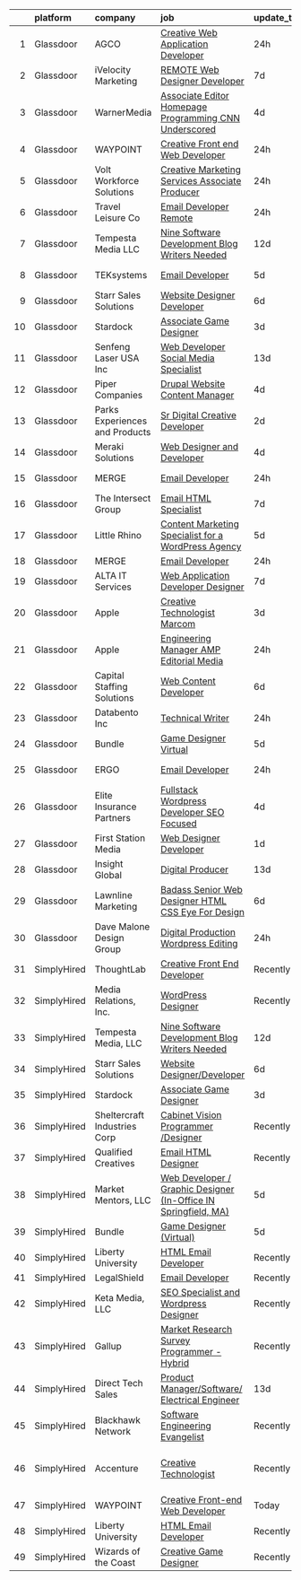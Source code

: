 

|    | platform    | company                         | job                                                                                                                                                                                                                                                                                                                                                                                                                                                                                                                                                                                                                                                                                                                                                                                                                                                                                                                                                                                                                                                                                                                                                                                                                                                                                                                                                                           | update_time   | location                       |
|---:|:------------|:--------------------------------|:------------------------------------------------------------------------------------------------------------------------------------------------------------------------------------------------------------------------------------------------------------------------------------------------------------------------------------------------------------------------------------------------------------------------------------------------------------------------------------------------------------------------------------------------------------------------------------------------------------------------------------------------------------------------------------------------------------------------------------------------------------------------------------------------------------------------------------------------------------------------------------------------------------------------------------------------------------------------------------------------------------------------------------------------------------------------------------------------------------------------------------------------------------------------------------------------------------------------------------------------------------------------------------------------------------------------------------------------------------------------------|:--------------|:-------------------------------|
|  1 | Glassdoor   | AGCO                            | [Creative Web Application Developer](https://www.glassdoor.com/partner/jobListing.htm?pos=124&ao=1136043&s=58&guid=00000182cea8ee6495aebf45d218ac59&src=GD_JOB_AD&t=SR&vt=w&cs=1_6374d746&cb=1661324554186&jobListingId=1008088360603&jrtk=3-0-1gb7ahrkoklvb801-1gb7ahrl4irmi800-08ecb49ab4311b0c-)                                                                                                                                                                                                                                                                                                                                                                                                                                                                                                                                                                                                                                                                                                                                                                                                                                                                                                                                                                                                                                                                           | 24h           | Bloomington, IL                |
|  2 | Glassdoor   | iVelocity Marketing             | [ REMOTE  Web Designer   Developer](https://www.glassdoor.com/partner/jobListing.htm?pos=130&ao=1136043&s=58&guid=00000182cea8ee6495aebf45d218ac59&src=GD_JOB_AD&t=SR&vt=w&ea=1&cs=1_460c5572&cb=1661324554187&jobListingId=1008075145187&jrtk=3-0-1gb7ahrkoklvb801-1gb7ahrl4irmi800-02b4f64a463afa50-)                                                                                                                                                                                                                                                                                                                                                                                                                                                                                                                                                                                                                                                                                                                                                                                                                                                                                                                                                                                                                                                                       | 7d            | Saint Louis, MO                |
|  3 | Glassdoor   | WarnerMedia                     | [Associate Editor  Homepage Programming CNN Underscored](https://www.glassdoor.com/partner/jobListing.htm?pos=121&ao=1136043&s=58&guid=00000182cea8ee6495aebf45d218ac59&src=GD_JOB_AD&t=SR&vt=w&cs=1_fd5cca9e&cb=1661324554186&jobListingId=1008080459756&jrtk=3-0-1gb7ahrkoklvb801-1gb7ahrl4irmi800-a21506f5258f85e8-)                                                                                                                                                                                                                                                                                                                                                                                                                                                                                                                                                                                                                                                                                                                                                                                                                                                                                                                                                                                                                                                       | 4d            | Atlanta, GA                    |
|  4 | Glassdoor   | WAYPOINT                        | [Creative Front end Web Developer](https://www.glassdoor.com/partner/jobListing.htm?pos=123&ao=1136043&s=58&guid=00000182cea8ee6495aebf45d218ac59&src=GD_JOB_AD&t=SR&vt=w&ea=1&cs=1_51f19a94&cb=1661324554186&jobListingId=1008089212022&jrtk=3-0-1gb7ahrkoklvb801-1gb7ahrl4irmi800-51497f0d14113b74-)                                                                                                                                                                                                                                                                                                                                                                                                                                                                                                                                                                                                                                                                                                                                                                                                                                                                                                                                                                                                                                                                        | 24h           | Remote                         |
|  5 | Glassdoor   | Volt Workforce Solutions        | [Creative Marketing Services Associate Producer](https://www.glassdoor.com/partner/jobListing.htm?pos=106&ao=1110586&s=58&guid=00000182cea8ee6495aebf45d218ac59&src=GD_JOB_AD&t=SR&vt=w&ea=1&cs=1_057eccd8&cb=1661324554182&jobListingId=1008089700866&cpc=F41FEAB56D215062&jrtk=3-0-1gb7ahrkoklvb801-1gb7ahrl4irmi800-77940f5abe5bb2dc--6NYlbfkN0Dw5YS5k2p9urruc14icYN1MKKvJIN3Kd2XbyQRMSdz9Vq1-T5-D1XBIMjkmYTwSmEDmMe3_BtbRnkchN7Rnd8fpkfhHrtAoscKSoRMnhImVBP3kG7uah3Kt2k-vpLIhw_LcvH5juVcjMWkBfcQROYcr3B5oNsXKjLX5WvrJ8UBTqZ5NPxnrq2W-_Cuej3_su9eqmetgf459b54PEz0F23N4cpYjPhufcA-cVlZf53wrfawnUSCkk1V5e0LAz4tjx7NEiCBRf2lsy674X1ZE1q2TMojrizfdwtllzZGYU7zyna2trfHaz2oY_JXPE_5YgJx2uR-XIChDG_LnVvfPazQDSyvHNB5WKU4RDyuuLUBWpDvzQYWFK0sWJmtJc_PvGZHK6FvNgp4wzJnbP6dCQtsj8B4juO1pBCGyk_LzPd3IWd5U37pssx90WplUPOT6qNQ5F8Fp9af4fcrtQ-v4D9mqH_bEQF2H8RJwfZ2F1WCtddiYBJ8HDgHhJaVhsRw--b6UV0kdKd0s5l_EPdd9eqb4enCkzbuXhZhN5ryyzLdkM_2WgB5CyJo2dF3T-P2zOeNwGyQpIaVJA%3D%3D)                                                                                                                                                                                                                                                                                                                                                                                                         | 24h           | Foothill Ranch, CA             |
|  6 | Glassdoor   | Travel   Leisure Co             | [Email Developer  Remote ](https://www.glassdoor.com/partner/jobListing.htm?pos=127&ao=1136043&s=58&guid=00000182cea8ee6495aebf45d218ac59&src=GD_JOB_AD&t=SR&vt=w&cs=1_810ca022&cb=1661324554187&jobListingId=1008088849945&jrtk=3-0-1gb7ahrkoklvb801-1gb7ahrl4irmi800-0924d9fa20f4ce64-)                                                                                                                                                                                                                                                                                                                                                                                                                                                                                                                                                                                                                                                                                                                                                                                                                                                                                                                                                                                                                                                                                     | 24h           | Orlando, FL                    |
|  7 | Glassdoor   | Tempesta Media  LLC             | [Nine Software Development Blog Writers Needed](https://www.glassdoor.com/partner/jobListing.htm?pos=122&ao=1136043&s=58&guid=00000182cea8ee6495aebf45d218ac59&src=GD_JOB_AD&t=SR&vt=w&ea=1&cs=1_98cbb006&cb=1661324554186&jobListingId=1008067178713&jrtk=3-0-1gb7ahrkoklvb801-1gb7ahrl4irmi800-36d5ef8513ec303f-)                                                                                                                                                                                                                                                                                                                                                                                                                                                                                                                                                                                                                                                                                                                                                                                                                                                                                                                                                                                                                                                           | 12d           | Remote                         |
|  8 | Glassdoor   | TEKsystems                      | [Email Developer](https://www.glassdoor.com/partner/jobListing.htm?pos=113&ao=1110586&s=58&guid=00000182cea8ee6495aebf45d218ac59&src=GD_JOB_AD&t=SR&vt=w&cs=1_8eba7300&cb=1661324554182&jobListingId=1008078445654&cpc=2CAED5C921A5F994&jrtk=3-0-1gb7ahrkoklvb801-1gb7ahrl4irmi800-50c6ba0c79b57535--6NYlbfkN0AuKz8EBO1xHDEL7V2YF9xF3dC_I9B9i-Zw2Jh8clPMK3KTieKealHQMRxLfyLBLKIUXvkhOpTVMZO54jnFsfE_40S2u_APVCT3ZDJTMpDjXxvGrSH1QJXSuUQ1PT67D_R_LFKuiRVGR-heNesM4gJnlapIMZH6R4LpOp7nbxKbffxx9UILbM-PRtIupSNPIP3gFRIOpiYFQVmxzOlR9jU0uw5dY5aYTbzPhO9-3cXcNvGPgo_SPaMZfH6esUd7nIUtoYS53FF6MDmqa8kgUv3NJ04NULP4StC8xcBDxB68FdrTLAyjUbMxsQScIpmrsOytF3lQvPxlnDcW_vOftcEG2dslZomguV9Xw2H5ImkWOUWMM5j8OvgY5rI1m-M6Swbp_ehQvEBXrJN79O6p4hrR6W_i8rNedxjkX3EgMZO7RJK-frrM1iyOWqWYmJVtcuLump-e9HU3pp-Ct4xgV3LPaxXAGtANCQA4pcXMsZEjMxYOttTGR6c-tpxVdsvfwtjM8iGbMAgroh5rQgY2e9a_gNWXh-SrsZaD3hRGi-Qlzo5-5-Sja4v5UUvtVE10KDyZnX92X6tkLJin01UNvbLU-yI1NwY2RV-C3GxHrG0vByOXBHsH1iTXsQH8MATsZmvidz7xP8Il55FNqJUQCXdaUm3DdIoEduavvEAfa53t8OJpkoRKReIZcc8vUkwVR9ncNC8rppxRreacjp_TGdj--fAfeznlivEgDZecDz2_TneRtWy8UsKGDDnWHb5nXad1cUGoqKM6trabr7QGvDrz9ETZl6y3TAfvHbMJJ03mF6qsZUrnT43kqnqLkkMaYHshsusRaf2Ws4Zexsxy_a_PQ0pBxaGEkKep8KhQkYMyx-eKmmQCsZPAOlkXZP85qKWLd7SY2nrce3txAx_E3k2cswdkCZsSvFw%3D)                                                                                           | 5d            | Owings Mills, MD               |
|  9 | Glassdoor   | Starr Sales Solutions           | [Website Designer Developer](https://www.glassdoor.com/partner/jobListing.htm?pos=101&ao=1110586&s=58&guid=00000182cea8ee6495aebf45d218ac59&src=GD_JOB_AD&t=SR&vt=w&ea=1&cs=1_8172db8e&cb=1661324554181&jobListingId=1008076136835&cpc=2BB1DA37F6D80771&jrtk=3-0-1gb7ahrkoklvb801-1gb7ahrl4irmi800-ddcb1fae4ee85477--6NYlbfkN0DsjpLgDvBclJPstWYYib0fNii1R7GC7DO9whXo_Eh0zYplQGpKtzw1lQtNYmMRfcmvK3Iy5C2BL0KJu-lLXTyb6Wm7XNVR8tj-hk7PGBRuKgfb_ku9iZjH-tb3SYdl0QSLHwLG3gfTgr2yZczDS3iZiZk0EOtOAZRQT5c0HFjn9_Og2uxtKUXtRTFeZyNEgnI3-a7k55Xw6sTR9CpHdf7lf4NqGSim4LtgUJ9XTk0gFfH0Ulfvx8R9R40NLEbDqOXKhstl7xZoOAUGcNYYaLJT7e9ED4Ea4LRsPrjXL1I6jg-ncviC1NN6Jie3ISORJ3GNaf9FJLQqJ0-MfGEWweB2KSISSLifQ1UUSxo9LOXmRGXrz8JOB3Ptgww95tRbDDQIBVUKLyPwW3zatHO_misB-4e12nGKIdXqEUnOyfDMbIZLay74n0IV-8UlrNzThZC1PO1QQ4ODbUpeTSqvGWdSxSZUEQMBI2wv31_g54EYrgteTxCgRJvSxfeLypoGCSEN1tpLnja3Gw%3D%3D)                                                                                                                                                                                                                                                                                                                                                                                                                                                                                             | 6d            | Norman, OK                     |
| 10 | Glassdoor   | Stardock                        | [Associate Game Designer](https://www.glassdoor.com/partner/jobListing.htm?pos=128&ao=1136043&s=58&guid=00000182cea8ee6495aebf45d218ac59&src=GD_JOB_AD&t=SR&vt=w&ea=1&cs=1_b0220282&cb=1661324554187&jobListingId=1008082401602&jrtk=3-0-1gb7ahrkoklvb801-1gb7ahrl4irmi800-6aa6dca5501306fc-)                                                                                                                                                                                                                                                                                                                                                                                                                                                                                                                                                                                                                                                                                                                                                                                                                                                                                                                                                                                                                                                                                 | 3d            | Plymouth, MI                   |
| 11 | Glassdoor   | Senfeng Laser USA Inc           | [Web Developer  Social Media Specialist](https://www.glassdoor.com/partner/jobListing.htm?pos=105&ao=1110586&s=58&guid=00000182cea8ee6495aebf45d218ac59&src=GD_JOB_AD&t=SR&vt=w&ea=1&cs=1_c9b2da62&cb=1661324554182&jobListingId=1008065893392&cpc=E773D000C9BC26FA&jrtk=3-0-1gb7ahrkoklvb801-1gb7ahrl4irmi800-69604992de81714b--6NYlbfkN0Dx3r3E47sSe5bB3PIy1uzBZvlB7xy2NhfhZMlxQTsxrHvJuYZkuOAOolgM0RwwxFCUzk4WQx86HjZI4gUgx1C0oF6J0TbaPQPyt0QwcdVyAoCHhtnKoCAwe2uWQZDVyb42gfhggtBMSeQF_kTTK4cI21rqjrfWfVy7aWXOh3yapdlN40EuEuEibBq7w5YINWhzlK0gF2aXHyy-AxUt_l5jSA3jagYEkh-Ke78EhWBemfXTvax42OeNHxs8gG-dH53b8mJGm55ddqqpWB_40HNr6cQYqTDHFdpdgpqkLAh0K-38teGsIyYQLoyqJ_6WNXE-FCuLDh-dI3I80RPXy0PRAmRjrnLJuV4_0WB0MtJ8S5MrMxKi9YYrvjtu_702r7Hax9SDTdkWeqGgnFmK3EYAlYyQau4JjMh4CR50ES254kAwysJ8bGZnY85nv7kWEmb0eHnNzIex_TUWyWiPFob7F8Nkf1YUjWGgZB3_Sx4hDWoCt0Hlt2i6oZGAl-bEopVJDFldA7Et6w%3D%3D)                                                                                                                                                                                                                                                                                                                                                                                                                                                                                 | 13d           | Los Angeles, CA                |
| 12 | Glassdoor   | Piper Companies                 | [Drupal Website Content Manager](https://www.glassdoor.com/partner/jobListing.htm?pos=125&ao=1136043&s=58&guid=00000182cea8ee6495aebf45d218ac59&src=GD_JOB_AD&t=SR&vt=w&cs=1_5a02e39c&cb=1661324554186&jobListingId=1008081652920&jrtk=3-0-1gb7ahrkoklvb801-1gb7ahrl4irmi800-245e93ec122ab2d5-)                                                                                                                                                                                                                                                                                                                                                                                                                                                                                                                                                                                                                                                                                                                                                                                                                                                                                                                                                                                                                                                                               | 4d            | Remote                         |
| 13 | Glassdoor   | Parks  Experiences and Products | [Sr Digital Creative Developer](https://www.glassdoor.com/partner/jobListing.htm?pos=102&ao=1110586&s=58&guid=00000182cea8ee6495aebf45d218ac59&src=GD_JOB_AD&t=SR&vt=w&cs=1_6fd0dbe7&cb=1661324554181&jobListingId=1008084142323&cpc=6945AE2F4B03E059&jrtk=3-0-1gb7ahrkoklvb801-1gb7ahrl4irmi800-55dce68072e49d98--6NYlbfkN0DAFTyt7pbDCC2JPO79CSdi1dIb81yjczP5qsKcZIxgiRd1qisRd4re16D_VG3-wzVABIXKM6IuxAFsvFvnlhId12co4A5A4a3F0ICJZXjDEdVLOqmVfMkE064KMjiA9dDpJT_tYW6NEu2N-nyrQoxz0TXAgpLfsSBC6ypFNvin8UsW_MT_YBeuoRuFc11gQJJjMH_AyzC98BeEk2yzfqhRQsa52k4YzyTOQK5t_gp0dyqPKIRIec33woIyh6w0UAkfPslguYSfJ5WOp8o9_uo6MDyysIVPFP5wxoYCocVphp9bT-gPy5VB7kOJiGim29qG85Ex3K8IfyMX1HoflTVuVRkrwiaqT8q-6l0_0tewNAC5j8T_17mJFv-ygvUUI6lsdeTW3mu3z5ygTnXap2_8VY87lu_Bp9kKR71IuY5cH1QA2aExXAZDN7Fz0u6hDxI%3D)                                                                                                                                                                                                                                                                                                                                                                                                                                                                                                                                                                             | 2d            | Celebration, FL                |
| 14 | Glassdoor   | Meraki Solutions                | [Web Designer and Developer](https://www.glassdoor.com/partner/jobListing.htm?pos=108&ao=1110586&s=58&guid=00000182cea8ee6495aebf45d218ac59&src=GD_JOB_AD&t=SR&vt=w&ea=1&cs=1_2a6cbc60&cb=1661324554182&jobListingId=1008081345836&cpc=8795CF9063CD573D&jrtk=3-0-1gb7ahrkoklvb801-1gb7ahrl4irmi800-20fcbee1eb88c48d--6NYlbfkN0BWi3eEu-Q0UpxkIUpdrJzmOxHi_XGcoZO2CjQXftiTGI9fTokWfZjTPkpzgBplrcMHEj60FUOAAjJF_SEv7CdTX2l153xa5mQfM55bnHf2pCufnXbA_nbXhgULVW4M0NFEb8U0XItsl9xVUnBCmHEpoi_IUS2Qom6lIOV5pTXvIXF_NF9MsHTArhePxnKDA4p71_Zz4v41wMizeCcNrvl8fxifPEk7zqMRoZzpcOUvVq63BMzc9hzXNxqyoE0xCCdVl9NoI3jw9SOyDAYDRkl2WYXXSAmKEOhwBrbxuxYSjWU7kEnQaH5h03mzRHu2bwCUcmPWdaLAGLNE4-agSLpRmHX1hqNM0VpOIE9k5b8IoHOiRlHwgIa7ZUyY7iLHD3aBaZObMzkCPPDWSoJGPfMCGwz-dfe0M9qqM4A3sNnQtjJhVRIwGDKpODV7ykExaerwE56BeGrCFJMXmj0Hbdx-x9j_IQME9D_IePGTS0dO1H3sg2yJAtySTw87S6UzHDOYvTlcpzTmQEMIegQ61ttg0R6KzNyZLe8%3D)                                                                                                                                                                                                                                                                                                                                                                                                                                                                           | 4d            | Remote                         |
| 15 | Glassdoor   | MERGE                           | [Email Developer](https://www.glassdoor.com/partner/jobListing.htm?pos=118&ao=1136043&s=58&guid=00000182cea8ee6495aebf45d218ac59&src=GD_JOB_AD&t=SR&vt=w&cs=1_833a4536&cb=1661324554186&jobListingId=1008088584755&jrtk=3-0-1gb7ahrkoklvb801-1gb7ahrl4irmi800-2e3d1902c7185ad1-)                                                                                                                                                                                                                                                                                                                                                                                                                                                                                                                                                                                                                                                                                                                                                                                                                                                                                                                                                                                                                                                                                              | 24h           | Little Rock, AR                |
| 16 | Glassdoor   | The Intersect Group             | [Email HTML Specialist](https://www.glassdoor.com/partner/jobListing.htm?pos=109&ao=1110586&s=58&guid=00000182cea8ee6495aebf45d218ac59&src=GD_JOB_AD&t=SR&vt=w&ea=1&cs=1_ff39cf32&cb=1661324554182&jobListingId=1008074370447&cpc=B076152010A3B66C&jrtk=3-0-1gb7ahrkoklvb801-1gb7ahrl4irmi800-22c56744a00dd6d9--6NYlbfkN0D3PcU9heefYh9TtgByvMoljOix8d9QGO4-sOduKDD9bT1jZI9CfBWrR-yhgruQBi7BODCzZdeBCVxltjTcoLfa9fjLk7NMFbxIrl9F5qP5psuaO9TR_rl8p70B1b0bwKQhJG9MZh2IuOyJto0tZsNoJrw3F83L99OynJJIDCLJuZYXtySHDGkwyagBHaLJOEMVeyRtIfQPrMp4SJnYuKmCF-n9vbuAnxajqhNupXn90P1dA6ZB-B51K5kjOTSGzrsN7UaURPV0c1hQqT8f3R26sq-rsg6rkh0-86cGBn56BOvlU6kb2z1zQ6pos7W-qG48QrhjhZEsjcYiZvRDDeiUnaVUdWcRYzG3bmy1XPiG-9P-C8Wiq-PGqAqqQFoDAPAcH32xa9FqjKg0MVpOUdIIVZNHn_vfNCEAJykmjOxzJbQ5zBoswCbxKVjnWz9mkp0tmVukSIIo_k1Y76piX3sfwykfFWZQ7xlXtONiwOGSD-ZFdtjbOGAlaMq0AYn2K0qBgE3keqGfEg%3D%3D)                                                                                                                                                                                                                                                                                                                                                                                                                                                                                                  | 7d            | Plano, TX                      |
| 17 | Glassdoor   | Little Rhino                    | [Content Marketing Specialist for a WordPress Agency](https://www.glassdoor.com/partner/jobListing.htm?pos=126&ao=1136043&s=58&guid=00000182cea8ee6495aebf45d218ac59&src=GD_JOB_AD&t=SR&vt=w&ea=1&cs=1_05960f9f&cb=1661324554187&jobListingId=1008078987183&jrtk=3-0-1gb7ahrkoklvb801-1gb7ahrl4irmi800-68b470c291fab490-)                                                                                                                                                                                                                                                                                                                                                                                                                                                                                                                                                                                                                                                                                                                                                                                                                                                                                                                                                                                                                                                     | 5d            | Remote                         |
| 18 | Glassdoor   | MERGE                           | [Email Developer](https://www.glassdoor.com/partner/jobListing.htm?pos=120&ao=1136043&s=58&guid=00000182cea8ee6495aebf45d218ac59&src=GD_JOB_AD&t=SR&vt=w&cs=1_43f5465e&cb=1661324554186&jobListingId=1008088584749&jrtk=3-0-1gb7ahrkoklvb801-1gb7ahrl4irmi800-0ae6be78da63909d-)                                                                                                                                                                                                                                                                                                                                                                                                                                                                                                                                                                                                                                                                                                                                                                                                                                                                                                                                                                                                                                                                                              | 24h           | Chicago, IL                    |
| 19 | Glassdoor   | ALTA IT Services                | [Web Application Developer   Designer](https://www.glassdoor.com/partner/jobListing.htm?pos=110&ao=1110586&s=58&guid=00000182cea8ee6495aebf45d218ac59&src=GD_JOB_AD&t=SR&vt=w&cs=1_deda8d1b&cb=1661324554182&jobListingId=1008074200137&cpc=B101C867B3EF2D75&jrtk=3-0-1gb7ahrkoklvb801-1gb7ahrl4irmi800-6c28291b72e36d00--6NYlbfkN0AXtvPDqDev6liskt-h_3vAUEMM26GmMOlWYCAn-kvNiXTWhOpXUsJAjGAig0pzkvYTj5MpeYtT_Tmk-_-5cLLnfKUOLtxlawba1a0ORZ_EkEUPx3Uxx3WchkhaXG76t2wO3Zmy83JQTWS_qBNlzXZuhn5agtDBqi3R42fCLwZZHxoZbokiEh1LgiJoz-gVnPr3elpkCVZ3REnSNj3gje2pbnt0hf7WA5VR8E2HEtDXtTSGHxTo8xOJjH7K2nlpdKGHqeL-7IllcbEwcFZUsRraRxzuasnXIRuR6sbkmYUBk9ZiXw7WlNbsoDqC1GYurtnAMZABvj7fIFyWMrzZa7tt0pOpTMmZ-j0iZ2rNl4-j7JP8ewCzMcRPpZEJ70EQq7YMX9vRu8L49WZtpwycQ-NIbRJz5w44aHZo2IcvLdpPo9jSy2g6GW3FbGq_gUbR9nie8ZF3ZmuXK50yDjv1_XIWXY3QluYg2Pj2tJMHvrr9Yx-WIDNAvkejoTC3lzLenZ4r_du9SPjx1OPyakN41DqnQGR-ox4LgOO0TtDcnxxwlrKicGmFnv5JZEVy1mGGj9L6VhpddqDW25EvRpRFuRr1iVw3329Rmt3iZik0zD-AbffW0gcrx3LUKOCePlnKlsU7koJ0UnxmMQ%3D%3D)                                                                                                                                                                                                                                                                                                                                                        | 7d            | Washington, DC                 |
| 20 | Glassdoor   | Apple                           | [Creative Technologist  Marcom](https://www.glassdoor.com/partner/jobListing.htm?pos=117&ao=1136043&s=58&guid=00000182cea8ee6495aebf45d218ac59&src=GD_JOB_AD&t=SR&vt=w&cs=1_0ec2e241&cb=1661324554183&jobListingId=1008083007694&jrtk=3-0-1gb7ahrkoklvb801-1gb7ahrl4irmi800-dbc3a7b0a0f122f1-)                                                                                                                                                                                                                                                                                                                                                                                                                                                                                                                                                                                                                                                                                                                                                                                                                                                                                                                                                                                                                                                                                | 3d            | Cupertino, CA                  |
| 21 | Glassdoor   | Apple                           | [Engineering Manager   AMP Editorial Media](https://www.glassdoor.com/partner/jobListing.htm?pos=104&ao=1110586&s=58&guid=00000182cea8ee6495aebf45d218ac59&src=GD_JOB_AD&t=SR&vt=w&cs=1_1205170c&cb=1661324554181&jobListingId=1008087783943&cpc=451933188B21919D&jrtk=3-0-1gb7ahrkoklvb801-1gb7ahrl4irmi800-9027cbec4d0b7214--6NYlbfkN0BvKrLyj5gPmtZO9T8euul8TCxuuKNOtzRJOomxnwSEodTz2Bc-sPZl1dBMH13w-jNIaGFdFXHWJdgxhzj_r8Jx5AOAy2HdBwJoJ1jMbNH3P6YWju9mOZOkVQjeCm_SMf56f3cIa4N8JFkA4J1w2-Ri7km6DD-4ja3bVUzvq12ELKzuIIcv6jif3VbaTHY4UL597F1ShEmILbCO8oXZ9pOVLHMgBVdJGnu_ZxLSs1WTFM79ffG-Gmg8zFFbRQK5nvc7dfU4V_uq6teLx0bF5M_eR18HEWJ3RWfzzJC-eIenOLWgW_CxQ_nBB6BncgPCIPjjqdnKH_LNRQIL0M0-mix0wip_bB5uThDpTPvM24bB2KamyCJw6NiRzI7bC7f66ut6TcIbaHtpRjcfu2YRawgbu52Y2Yd5uMywMuFxEu1sNJ1UHDiYvqyXrqRvG8-E46VgI6Iu2tXKkwIAGw-vVeFvCoJidV5RS7WSuH1FzNzLdvwBzXqZx7h5DO6MIerapKD1nLfqZ9HKc6sh93mTyU0ps95eqXB27M0L4iKJAA_k9q-8glmpolwdEpvp6pihTD0gSzKiAsdbCvxa5XvMEcNyq8QJ8ZNr2Mcuf6lsCDG5e29izVQUxXecs9qhcT3-FIlsQzBcmmTymDOM_n635FBzRR4Zvp9otWEOLR3RTDer8JHXiM_1PMvr0RiDUeRWyGfNx6iTripgsJymZ4xr0bQw5N8uUGN-zvB-QDq8vKYfUoKRgG13Rv7gomToluMxSOjUOPYdMYd9Yip3cnLhgOT3_UqayNUq34LGmjvuRMasctY_r3hIO_OfQjvnxeTo6GViMbmLGZV91gTlhaWOvl1qKmbQFMV6cwzT1EPi33o22IPaO-MHJn1IZ_33bR019hvey_JUxHfMzr68Y9Z22vTlcgCHL_uaPv7I7wlK1gxRMhZKDYv8n74mHFvZr0YfAcmcNvf2b0ETvLQhheVCC4XqN2kWtb5yvLQ%3D) | 24h           | Seattle, WA                    |
| 22 | Glassdoor   | Capital Staffing Solutions      | [Web Content Developer](https://www.glassdoor.com/partner/jobListing.htm?pos=112&ao=1110586&s=58&guid=00000182cea8ee6495aebf45d218ac59&src=GD_JOB_AD&t=SR&vt=w&ea=1&cs=1_05a33bde&cb=1661324554182&jobListingId=1008076145332&cpc=2CAED5C921A5F994&jrtk=3-0-1gb7ahrkoklvb801-1gb7ahrl4irmi800-8bb32b42024fd11d--6NYlbfkN0AHXq2vAVwR3IH7wgnTMdWCa3HguypIXx0DFudX-u0zu6XSU0N9gDGCMsnO9yvyAfOBmM0fm9Ew2n-iPCtQH5KjFYoP65k9zOhdkHSR8pSP84WNl7tb9LhBHqSW26SPAcgRqY92wchbV1YjTogn0oetfvIM8cBqnccKlMzZCIp-UdAakgeYThMjmhEtV8vcX70G9yhrgOYJ840P3BDf0HMqW3gL2nwbCGkfcrQf0k4ygltEEIhdUIKWTB6Xu0-dJlwO72GANBsFkIuWdfi55G1cJDT8Y-y9jNRfjiWHV8ftjwJ7CVdRLU8Ve-Pvk1t-JfeuhDwNGB7cxs5Ppy4b26SuO18402hUWZYrksc5NEt1VhsIao4DTiQLJVLSyhnpJzZLnPNeyuKxP-OqZ65ZYKziXe_5-XRQMgw939r0w2hQL0AOi7p3us9MFzqQRRkTPfpPwcj9cw58ZaqKC_lcj3dKzaGe2rxhgTrX0Gis8wlmz0glUScGzAb6o8nnlGjAvPxaJJuxqZw_lg%3D%3D)                                                                                                                                                                                                                                                                                                                                                                                                                                                                                                  | 6d            | Remote                         |
| 23 | Glassdoor   | Databento  Inc                  | [Technical Writer](https://www.glassdoor.com/partner/jobListing.htm?pos=116&ao=1136043&s=58&guid=00000182cea8ee6495aebf45d218ac59&src=GD_JOB_AD&t=SR&vt=w&ea=1&cs=1_7da72a50&cb=1661324554183&jobListingId=1008088880872&jrtk=3-0-1gb7ahrkoklvb801-1gb7ahrl4irmi800-5e0bb24c63c4875c-)                                                                                                                                                                                                                                                                                                                                                                                                                                                                                                                                                                                                                                                                                                                                                                                                                                                                                                                                                                                                                                                                                        | 24h           | Remote                         |
| 24 | Glassdoor   | Bundle                          | [Game Designer  Virtual ](https://www.glassdoor.com/partner/jobListing.htm?pos=114&ao=1136043&s=58&guid=00000182cea8ee6495aebf45d218ac59&src=GD_JOB_AD&t=SR&vt=w&ea=1&cs=1_040dfc59&cb=1661324554182&jobListingId=1008079560672&jrtk=3-0-1gb7ahrkoklvb801-1gb7ahrl4irmi800-750ea4ec84bd0b34-)                                                                                                                                                                                                                                                                                                                                                                                                                                                                                                                                                                                                                                                                                                                                                                                                                                                                                                                                                                                                                                                                                 | 5d            | Remote                         |
| 25 | Glassdoor   | ERGO                            | [Email Developer](https://www.glassdoor.com/partner/jobListing.htm?pos=119&ao=1136043&s=58&guid=00000182cea8ee6495aebf45d218ac59&src=GD_JOB_AD&t=SR&vt=w&ea=1&cs=1_11600bca&cb=1661324554186&jobListingId=1008089542899&jrtk=3-0-1gb7ahrkoklvb801-1gb7ahrl4irmi800-2856017b66597700-)                                                                                                                                                                                                                                                                                                                                                                                                                                                                                                                                                                                                                                                                                                                                                                                                                                                                                                                                                                                                                                                                                         | 24h           | New York, NY                   |
| 26 | Glassdoor   | Elite Insurance Partners        | [Fullstack Wordpress Developer  SEO Focused ](https://www.glassdoor.com/partner/jobListing.htm?pos=107&ao=1110586&s=58&guid=00000182cea8ee6495aebf45d218ac59&src=GD_JOB_AD&t=SR&vt=w&ea=1&cs=1_68b4eb2a&cb=1661324554182&jobListingId=1008081178583&cpc=C4A69CCDBB3B9599&jrtk=3-0-1gb7ahrkoklvb801-1gb7ahrl4irmi800-7047c277c971f962--6NYlbfkN0B4jp5mfsiLEiFpPCxOna81i2z6rJx9ZIZWhVZJ6SFnYQaGOjy-O8tllNfusRWo3C7qDZTwPkhHb3B6oPXJhckMytwT5frXna7vLHVkjwSmCqEpFv75PVg-wYJtimZsUoA2k09vQ0uCDgz3N8EhMNwYgYkWVgKndjEzBp151-L9TBauw9aSMiRnrkTHUAmsgu9hIgXdGc5Oh8fSCtzuAvdYhwLQ4HpO9hV_q9D7MWaHkXhyb1XmZQvmvjodmAZYqMni3rKts0VJAPDcOZTjWwcAIFmNpKy95c6F1IX1KI-4a0Ncm3CLzkMIwwjSrO0wtUqJOf9bZuwLZtrY5N5oZCQ60AbZAqTOlqRCFR6rbwEKC34S63WY4O-SVm3mrMXNt8puu3kmlgPb3rZryArTIgN_T6KcLVW1w0kd8Cy6nkEO9EfBe1CPX6X3VclueBoIIxDo5YvsD76QALEmM1R8QZ4_TpVGqyzO0RDds-qjL10yOSlEqeU2vfAZ5RSThxzCJ7I%3D)                                                                                                                                                                                                                                                                                                                                                                                                                                                                                          | 4d            | Remote                         |
| 27 | Glassdoor   | First Station Media             | [Web Designer   Developer](https://www.glassdoor.com/partner/jobListing.htm?pos=129&ao=1136043&s=58&guid=00000182cea8ee6495aebf45d218ac59&src=GD_JOB_AD&t=SR&vt=w&ea=1&cs=1_1263b5d4&cb=1661324554187&jobListingId=1008085788316&jrtk=3-0-1gb7ahrkoklvb801-1gb7ahrl4irmi800-56e2818a0edd9ec5-)                                                                                                                                                                                                                                                                                                                                                                                                                                                                                                                                                                                                                                                                                                                                                                                                                                                                                                                                                                                                                                                                                | 1d            | Remote                         |
| 28 | Glassdoor   | Insight Global                  | [Digital Producer](https://www.glassdoor.com/partner/jobListing.htm?pos=111&ao=1110586&s=58&guid=00000182cea8ee6495aebf45d218ac59&src=GD_JOB_AD&t=SR&vt=w&ea=1&cs=1_00a288cc&cb=1661324554182&jobListingId=1008065149249&cpc=334ABAF5D42DC775&jrtk=3-0-1gb7ahrkoklvb801-1gb7ahrl4irmi800-ce36b141f22d5496--6NYlbfkN0BKkHZu3wF05EeDimN_p6sYpKCMArvwa95YdH7UpkaBCoSUOkIYlUzf1Pb6Z78DI6NYp2c0EUd8Ub1ij7G3-6hHgT95PpZlrvnSOmuCMoxs5mGj0ULylIxlUCYDvYCS7-VDtSZ8EK7aglIsVCwREydsrprgivbk1Ig5oV5zQSXie93MTMf-6FiZL7e-tgMjNVFPoQILHhWOL-BHsYJ4EotHZojfnJNnQqC-GAyKO6CAiKWm_dDTfPWBmcFpZ1Y3EIieo13sFZfGbQarLvOadvyZPDS5uM1M9Q1Ig9fW5CP_XhtS67XCdve6VHKp4C4r1vnNvUKX-5dsxGAxnNIxOte3fx7yYUI-96XljkJEVYO1ue3J2EN4naYxz7kciYY8VeuJhnnQ65YwpEOMcw8pB8cikFe77fWbVjO_St0oQ-bQ1c4GmqP72ULFaB1QA-V_pE3nfivtASSGXKPu8deb_laibBn3Slf2OHT_XTC0oG5y4wikLiptrXXQf7iHorqBRmA%3D)                                                                                                                                                                                                                                                                                                                                                                                                                                                                                                                     | 13d           | Remote                         |
| 29 | Glassdoor   | Lawnline Marketing              | [Badass Senior Web Designer   HTML  CSS    Eye For Design](https://www.glassdoor.com/partner/jobListing.htm?pos=103&ao=1110586&s=58&guid=00000182cea8ee6495aebf45d218ac59&src=GD_JOB_AD&t=SR&vt=w&ea=1&cs=1_dc70428e&cb=1661324554181&jobListingId=1008076192780&cpc=61E17551093C17CB&jrtk=3-0-1gb7ahrkoklvb801-1gb7ahrl4irmi800-e484ed7074032ea9--6NYlbfkN0CSgGTbSPgM0xpgWRkp5SRTexU57Zk_6_bZ18eqb9d2QJSGwfPmdP20ZJn7COX5dU3Jcup__uPyYvFygp23CJPmvOc2HV6cmaK3ebUFwB3sdAeT9C97FHUEPr8kaTKS-VJB2gGOIZsn60uJXYKNceQVP82UTolLC1vwR40675sWo0JSUEFSfubFH6Eh8zjRpGKTypkv775jK2kbXYBqN4gOKNgLXFN9ns__CA1nFmsIW-nmtPjp_1Qh7EQEooVQjoQI7Cp09khrAjxaUwsLt3-m__RberUPG6Nh-90y0GArK0wsIwuyugwmxWxxG6SjIKEGWM896rWUOuImrQZGXxM9UZbsmx6wEs9XDIWb5g9bhOq_0-EkRWjJHAdIWJFL590sTvnoPFzqWOcKeH8GVHGrbeAJlD06UWPIfUuj918rOuxLnOSZeLgUHn_nATrDRcklguUFcyCMN8vosg1Y_BhXNw4c83FPyGh7joZ6KzP3rzUi7QXyRlkieWEsHIE3FA2Gyz6iog8cbzd6K6HwmJ1OXxxMmnlX7dSrrpvA5WcgLw%3D%3D)                                                                                                                                                                                                                                                                                                                                                                                                                               | 6d            | Tampa, FL                      |
| 30 | Glassdoor   | Dave Malone Design Group        | [Digital Production   Wordpress Editing](https://www.glassdoor.com/partner/jobListing.htm?pos=115&ao=1136043&s=58&guid=00000182cea8ee6495aebf45d218ac59&src=GD_JOB_AD&t=SR&vt=w&ea=1&cs=1_27664771&cb=1661324554183&jobListingId=1008088404689&jrtk=3-0-1gb7ahrkoklvb801-1gb7ahrl4irmi800-bfd8f95a0226330e-)                                                                                                                                                                                                                                                                                                                                                                                                                                                                                                                                                                                                                                                                                                                                                                                                                                                                                                                                                                                                                                                                  | 24h           | Remote                         |
| 31 | SimplyHired | ThoughtLab                      | [Creative Front End Developer](https://www.simplyhired.com/job/mgyrVi9xGEdxnGefTgk-b1MEAbWAmB7-1ZjyK984IfKjhJP0_X6Krg?q=creative+programmer)                                                                                                                                                                                                                                                                                                                                                                                                                                                                                                                                                                                                                                                                                                                                                                                                                                                                                                                                                                                                                                                                                                                                                                                                                                  | Recently      | Remote                         |
| 32 | SimplyHired | Media Relations, Inc.           | [WordPress Designer](https://www.simplyhired.com/job/w4I7d2M41HrHfiMY-bujKsoXN1VPUdBTX5VZCDcCAaduYUqNAWdd5Q?q=creative+programmer)                                                                                                                                                                                                                                                                                                                                                                                                                                                                                                                                                                                                                                                                                                                                                                                                                                                                                                                                                                                                                                                                                                                                                                                                                                            | Recently      | Burnsville, MN                 |
| 33 | SimplyHired | Tempesta Media, LLC             | [Nine Software Development Blog Writers Needed](https://www.simplyhired.com/job/KiUcCHvCwlRkjCnqM25N9qJ96M2CXy2SkSHH8F0GuJxFNn49BIbbSQ?q=creative+programmer)                                                                                                                                                                                                                                                                                                                                                                                                                                                                                                                                                                                                                                                                                                                                                                                                                                                                                                                                                                                                                                                                                                                                                                                                                 | 12d           | Remote                         |
| 34 | SimplyHired | Starr Sales Solutions           | [Website Designer/Developer](https://www.simplyhired.com/job/g2GT9r6cneAqidHBbbFPo9dTUXxmlS3GM2Xz55vwq_SrY6OaWRy37w?q=creative+programmer)                                                                                                                                                                                                                                                                                                                                                                                                                                                                                                                                                                                                                                                                                                                                                                                                                                                                                                                                                                                                                                                                                                                                                                                                                                    | 6d            | Norman, OK                     |
| 35 | SimplyHired | Stardock                        | [Associate Game Designer](https://www.simplyhired.com/job/Lh3Ql96AZb9mEotd-NpyLnzHv5qRwgPES7RjjozxMpf4GAj-FgKfWQ?q=creative+programmer)                                                                                                                                                                                                                                                                                                                                                                                                                                                                                                                                                                                                                                                                                                                                                                                                                                                                                                                                                                                                                                                                                                                                                                                                                                       | 3d            | Plymouth, MI                   |
| 36 | SimplyHired | Sheltercraft Industries Corp    | [Cabinet Vision Programmer /Designer](https://www.simplyhired.com/job/AjW9o-qqSUolvfq8unfSpXYKQn61J4QRPaDMAQKVi82gs8CF9CFYjg?q=creative+programmer)                                                                                                                                                                                                                                                                                                                                                                                                                                                                                                                                                                                                                                                                                                                                                                                                                                                                                                                                                                                                                                                                                                                                                                                                                           | Recently      | Remote                         |
| 37 | SimplyHired | Qualified Creatives             | [Email HTML Designer](https://www.simplyhired.com/job/U0cgQfoO-AnrrWdPVQnKgrN5wt3Ijs7aOi0pL0rsuXWeYtR2qS2jkg?q=creative+programmer)                                                                                                                                                                                                                                                                                                                                                                                                                                                                                                                                                                                                                                                                                                                                                                                                                                                                                                                                                                                                                                                                                                                                                                                                                                           | Recently      | United States                  |
| 38 | SimplyHired | Market Mentors, LLC             | [Web Developer / Graphic Designer (In-Office IN Springfield, MA)](https://www.simplyhired.com/job/O2JM3P62yfgrJ7vbOJJ1DIO2ROdM60FcioKWWNCu4XXvn1FU8pnANw?q=creative+programmer)                                                                                                                                                                                                                                                                                                                                                                                                                                                                                                                                                                                                                                                                                                                                                                                                                                                                                                                                                                                                                                                                                                                                                                                               | 5d            | Hartford, CT                   |
| 39 | SimplyHired | Bundle                          | [Game Designer (Virtual)](https://www.simplyhired.com/job/azmkc4FFdgGT-MLyAr90UwSSWtolyH78PflkZWHeEtffWp5CUUJOnA?q=creative+programmer)                                                                                                                                                                                                                                                                                                                                                                                                                                                                                                                                                                                                                                                                                                                                                                                                                                                                                                                                                                                                                                                                                                                                                                                                                                       | 5d            | Remote                         |
| 40 | SimplyHired | Liberty University              | [HTML Email Developer](https://www.simplyhired.com/job/eiuqa-nYZj4HuvTLRRJ7baHagOVr6te1yaP0tpWemQUOxM68dGFAMQ?q=creative+programmer)                                                                                                                                                                                                                                                                                                                                                                                                                                                                                                                                                                                                                                                                                                                                                                                                                                                                                                                                                                                                                                                                                                                                                                                                                                          | Recently      | Remote                         |
| 41 | SimplyHired | LegalShield                     | [Email Developer](https://www.simplyhired.com/job/InTvnyVbqqJ0ZXH8aW9nGoLkyyPTA1D_lZhsgxpXdnwKdCgxXf_9kA?q=creative+programmer)                                                                                                                                                                                                                                                                                                                                                                                                                                                                                                                                                                                                                                                                                                                                                                                                                                                                                                                                                                                                                                                                                                                                                                                                                                               | Recently      | Remote                         |
| 42 | SimplyHired | Keta Media, LLC                 | [SEO Specialist and Wordpress Designer](https://www.simplyhired.com/job/Wpnjo5fVD3_mHsgHg-vfvaT1DI04yYTSg6tK_MoGFhTXr0yBHAK1PA?q=creative+programmer)                                                                                                                                                                                                                                                                                                                                                                                                                                                                                                                                                                                                                                                                                                                                                                                                                                                                                                                                                                                                                                                                                                                                                                                                                         | Recently      | Knoxville, TN                  |
| 43 | SimplyHired | Gallup                          | [Market Research Survey Programmer - Hybrid](https://www.simplyhired.com/job/cW_b2ri3Y61T2AWAmL7AcmswYMCSxwD4RBa-u4YHPtimfX9YZwfrIQ?q=creative+programmer)                                                                                                                                                                                                                                                                                                                                                                                                                                                                                                                                                                                                                                                                                                                                                                                                                                                                                                                                                                                                                                                                                                                                                                                                                    | Recently      | Omaha, NE                      |
| 44 | SimplyHired | Direct Tech Sales               | [Product Manager/Software/ Electrical Engineer](https://www.simplyhired.com/job/10_jnJqb2ZRi680m_vyVOUjFvhBkiPRCeh8PYve1YEPlyh-uAJ8Daw?q=creative+programmer)                                                                                                                                                                                                                                                                                                                                                                                                                                                                                                                                                                                                                                                                                                                                                                                                                                                                                                                                                                                                                                                                                                                                                                                                                 | 13d           | Indianapolis, IN               |
| 45 | SimplyHired | Blackhawk Network               | [Software Engineering Evangelist](https://www.simplyhired.com/job/nRYwvqBjIXpAJ0WD0GpV7MmLGEu1oK_iVLUGRQfl3uigmrpjbCXKXA?q=creative+programmer)                                                                                                                                                                                                                                                                                                                                                                                                                                                                                                                                                                                                                                                                                                                                                                                                                                                                                                                                                                                                                                                                                                                                                                                                                               | Recently      | Pleasanton, CA                 |
| 46 | SimplyHired | Accenture                       | [Creative Technologist](https://www.simplyhired.com/job/eFEJQ44y-srETNMHTkaUc6bk9vI4ne5_8za5JG-78HqvtM6HpYWhgg?q=creative+programmer)                                                                                                                                                                                                                                                                                                                                                                                                                                                                                                                                                                                                                                                                                                                                                                                                                                                                                                                                                                                                                                                                                                                                                                                                                                         | Recently      | Florham Park, NJ +34 locations |
| 47 | SimplyHired | WAYPOINT                        | [Creative Front-end Web Developer](https://www.simplyhired.com/job/-mn3HkiqydHekmD_0MqZjA_ehmAxoiTeD6DXUURwmyB6WdFNXbXXUg?q=creative+programmer)                                                                                                                                                                                                                                                                                                                                                                                                                                                                                                                                                                                                                                                                                                                                                                                                                                                                                                                                                                                                                                                                                                                                                                                                                              | Today         | Remote                         |
| 48 | SimplyHired | Liberty University              | [HTML Email Developer](https://www.simplyhired.com/job/eiuqa-nYZj4HuvTLRRJ7baHagOVr6te1yaP0tpWemQUOxM68dGFAMQ?q=creative+programmer)                                                                                                                                                                                                                                                                                                                                                                                                                                                                                                                                                                                                                                                                                                                                                                                                                                                                                                                                                                                                                                                                                                                                                                                                                                          | Recently      | Remote +1 location             |
| 49 | SimplyHired | Wizards of the Coast            | [Creative Game Designer](https://www.simplyhired.com/job/3U5NPAcld9zZ3VOc-NItCD-NzNvgqaZqPjmcmGZRZsaeN5WygOP2eA?q=creative+programmer)                                                                                                                                                                                                                                                                                                                                                                                                                                                                                                                                                                                                                                                                                                                                                                                                                                                                                                                                                                                                                                                                                                                                                                                                                                        | Recently      | Renton, WA                     |